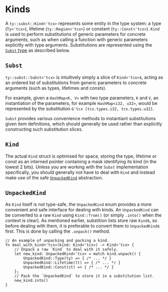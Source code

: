 # Kinds

A `ty::subst::Kind<'tcx>` represents some entity in the type system: a type
(`Ty<'tcx>`), lifetime (`ty::Region<'tcx>`) or constant (`ty::Const<'tcx>`).
`Kind` is used to perform substitutions of generic parameters for concrete
arguments, such as when calling a function with generic parameters explicitly
with type arguments. Substitutions are represented using the
[`Subst` type](#subst) as described below.

## `Subst`

`ty::subst::Subst<'tcx>` is intuitively simply a slice of `Kind<'tcx>`s,
acting as an ordered list of substitutions from generic parameters to
concrete arguments (such as types, lifetimes and consts).

For example, given a `HashMap<K, V>` with two type parameters, `K` and `V`, an
instantiation of the parameters, for example `HashMap<i32, u32>`, would be
represented by the substitution `&'tcx [tcx.types.i32, tcx.types.u32]`.

`Subst` provides various convenience methods to instantiant substitutions
given item definitions, which should generally be used rather than explicitly
constructing such substitution slices.

## `Kind`

The actual `Kind` struct is optimised for space, storing the type, lifetime or
const as an interned pointer containing a mask identifying its kind (in the
lowest 2 bits). Unless you are working with the `Subst` implementation
specifically, you should generally not have to deal with `Kind` and instead
make use of the safe [`UnpackedKind`](#unpackedkind) abstraction.

## `UnpackedKind`

As `Kind` itself is not type-safe, the `UnpackedKind` enum provides a more
convenient and safe interface for dealing with kinds. An `UnpackedKind` can
be converted to a raw `Kind` using `Kind::from()` (or simply `.into()` when
the context is clear). As mentioned earlier, substition lists store raw
`Kind`s, so before dealing with them, it is preferable to convert them to
`UnpackedKind`s first. This is done by calling the `.unpack()` method.

```rust,ignore
// An example of unpacking and packing a kind.
fn deal_with_kind<'tcx>(kind: Kind<'tcx>) -> Kind<'tcx> {
    // Unpack a raw `Kind` to deal with it safely.
    let new_kind: UnpackedKind<'tcx> = match kind.unpack() {
        UnpackedKind::Type(ty) => { /* ... */ }
        UnpackedKind::Lifetime(lt) => { /* ... */ }
        UnpackedKind::Const(ct) => { /* ... */ }
    };
    // Pack the `UnpackedKind` to store it in a substitution list.
    new_kind.into()
}
```
